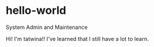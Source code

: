 # hello-world
System Admin and Maintenance

Hi! I'm tatwina!! I've learned that I still have a lot to learn.

